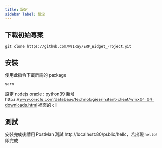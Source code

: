 ```yaml
---
title: 設定
sidebar_label: 設定
---
```


## 下載初始專案

```shell
git clone https://github.com/We1Ray/ERP_Widget_Project.git
```

## 安裝

使用此指令下載所需的 package

```shell
yarn
```

設定 nodejs oracle :
python39 新增https://www.oracle.com/database/technologies/instant-client/winx64-64-downloads.html 裡面的 dll

## 測試

安裝完成後請用 PostMan 測試 http://localhost:80/public/hello，若出現 `hello!` 即完成
